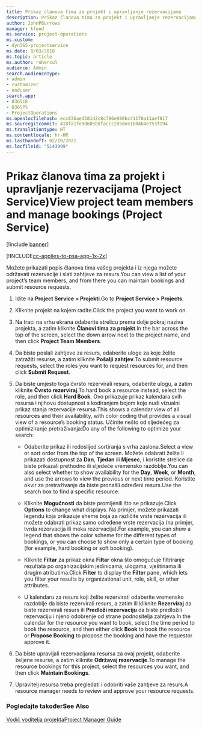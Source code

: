 ```yaml
---
title: Prikaz članova tima za projekt i upravljanje rezervacijama
description: Prikaz članova tima za projekt i upravljanje rezervacijama u programu Project Service
author: JohnPBurrows
manager: kfend
ms.service: project-operations
ms.custom:
- dyn365-projectservice
ms.date: 8/03/2018
ms.topic: article
ms.author: ruhercul
audience: Admin
search.audienceType:
- admin
- customizer
- enduser
search.app:
- D365CE
- D365PS
- ProjectOperations
ms.openlocfilehash: ecc836aed581d2c8c796e980bc41170a11aef817
ms.sourcegitcommit: 418fa1fe9d605b8faccc2d5dee1b04b4e753f194
ms.translationtype: HT
ms.contentlocale: hr-HR
ms.lasthandoff: 02/10/2021
ms.locfileid: "5143999"
---
```

# <a name="view-project-team-members-and-manage-bookings-project-service"></a><span data-ttu-id="50679-103">Prikaz članova tima za projekt i upravljanje rezervacijama (Project Service)</span><span class="sxs-lookup"><span data-stu-id="50679-103">View project team members and manage bookings (Project Service)</span></span>

[!include [banner](../includes/psa-now-project-operations.md)]

[!INCLUDE[cc-applies-to-psa-app-1x-2x](../includes/cc-applies-to-psa-app-1x-2x.md)]

<span data-ttu-id="50679-104">Možete prikazati popis članova tima vašeg projekta i iz njega možete održavati rezervacije i slati zahtjeve za resurs.</span><span class="sxs-lookup"><span data-stu-id="50679-104">You can view a list of your project’s team members, and from there you can maintain bookings and submit resource requests.</span></span>  
  
1.  <span data-ttu-id="50679-105">Idite na **Project Service > Projekti**.</span><span class="sxs-lookup"><span data-stu-id="50679-105">Go to **Project Service > Projects**.</span></span>  
  
2.  <span data-ttu-id="50679-106">Kliknite projekt na kojem radite.</span><span class="sxs-lookup"><span data-stu-id="50679-106">Click the project you want to work on.</span></span>  
  
3.  <span data-ttu-id="50679-107">Na traci na vrhu ekrana odaberite strelicu prema dolje pokraj naziva projekta, a zatim kliknite **Članovi tima za projekt**.</span><span class="sxs-lookup"><span data-stu-id="50679-107">In the bar across the top of the screen, select the down arrow next to the project name, and then click **Project Team Members**.</span></span>  
  
4.  <span data-ttu-id="50679-108">Da biste poslali zahtjeve za resurs, odaberite uloge za koje želite zatražiti resurse, a zatim kliknite **Pošalji zahtjev**.</span><span class="sxs-lookup"><span data-stu-id="50679-108">To submit resource requests, select the roles you want to request resources for, and then click **Submit Request**.</span></span>  
  
5.  <span data-ttu-id="50679-109">Da biste umjesto toga čvrsto rezervirali resurs, odaberite ulogu, a zatim kliknite **Čvrsto rezerviraj**.</span><span class="sxs-lookup"><span data-stu-id="50679-109">To hard book a resource instead, select the role, and then click **Hard Book**.</span></span> <span data-ttu-id="50679-110">Ovo prikazuje prikaz kalendara svih resursa i njihovu dostupnost s kodiranjem bojom koje nudi vizualni prikaz stanja rezervacije resursa.</span><span class="sxs-lookup"><span data-stu-id="50679-110">This shows a calendar view of all resources and their availability, with color coding that provides a visual view of a resource’s booking status.</span></span> <span data-ttu-id="50679-111">Učinite nešto od sljedećeg za optimiziranje pretraživanja:</span><span class="sxs-lookup"><span data-stu-id="50679-111">Do any of the following to optimize your search:</span></span>  
  
    -   <span data-ttu-id="50679-112">Odaberite prikaz ili redoslijed sortiranja s vrha zaslona.</span><span class="sxs-lookup"><span data-stu-id="50679-112">Select a view or sort order from the top of the screen.</span></span> <span data-ttu-id="50679-113">Možete odabrati želite li prikazati dostupnost za **Dan**, **Tjedan** ili **Mjesec**, i koristite strelice da biste prikazali prethodno ili sljedeće vremensko razdoblje.</span><span class="sxs-lookup"><span data-stu-id="50679-113">You can also select whether to show availability for the **Day**, **Week**, or **Month**, and use the arrows to view the previous or next time period.</span></span> <span data-ttu-id="50679-114">Koristite okvir za pretraživanje da biste pronašli određeni resurs.</span><span class="sxs-lookup"><span data-stu-id="50679-114">Use the search box to find a specific resource.</span></span>  
  
    -   <span data-ttu-id="50679-115">Kliknite **Mogućnosti** da biste promijenili što se prikazuje.</span><span class="sxs-lookup"><span data-stu-id="50679-115">Click **Options** to change what displays.</span></span> <span data-ttu-id="50679-116">Na primjer, možete prikazati legendu koja prikazuje sheme boja za različite vrste rezervacija ili možete odabrati prikaz samo određene vrste rezervacija (na primjer, tvrda rezervacija ili meka rezervacija).</span><span class="sxs-lookup"><span data-stu-id="50679-116">For example, you can show a legend that shows the color scheme for the different types of bookings, or you can choose to show only a certain type of booking (for example, hard booking or soft booking).</span></span>  
  
    -   <span data-ttu-id="50679-117">Kliknite **Filtar** za prikaz okna **Filtar** okna što omogućuje filtriranje rezultata po organizacijskim jedinicama, ulogama, vještinama ili drugim atributima.</span><span class="sxs-lookup"><span data-stu-id="50679-117">Click **Filter** to display the **Filter** pane, which lets you filter your results by organizational unit, role, skill, or other attributes.</span></span>  
  
    -   <span data-ttu-id="50679-118">U kalendaru za resurs koji želite rezervirati odaberite vremensko razdoblje da biste rezervirali resurs, a zatim ili kliknite **Rezerviraj** da biste rezervirali resurs ili **Predloži rezervaciju** da biste predložili rezervaciju i njeno odobrenje od strane podnositelja zahtjeva.</span><span class="sxs-lookup"><span data-stu-id="50679-118">In the calendar for the resource you want to book, select the time period to book the resource, and then either click **Book** to book the resource or **Propose Booking** to propose the booking and have the requestor approve it.</span></span>  
  
6.  <span data-ttu-id="50679-119">Da biste upravljali rezervacijama resursa za ovaj projekt, odaberite željene resurse, a zatim kliknite **Održavaj rezervacije**.</span><span class="sxs-lookup"><span data-stu-id="50679-119">To manage the resource bookings for this project, select the resources you want, and then click **Maintain Bookings**.</span></span>  
  
7.  <span data-ttu-id="50679-120">Upravitelj resursa treba pregledati i odobriti vaše zahtjeve za resurs.</span><span class="sxs-lookup"><span data-stu-id="50679-120">A resource manager needs to review and approve your resource requests.</span></span>  
  
### <a name="see-also"></a><span data-ttu-id="50679-121">Pogledajte također</span><span class="sxs-lookup"><span data-stu-id="50679-121">See Also</span></span>  
 [<span data-ttu-id="50679-122">Vodič voditelja projekta</span><span class="sxs-lookup"><span data-stu-id="50679-122">Project Manager Guide</span></span>](../psa/project-manager-guide.md)
